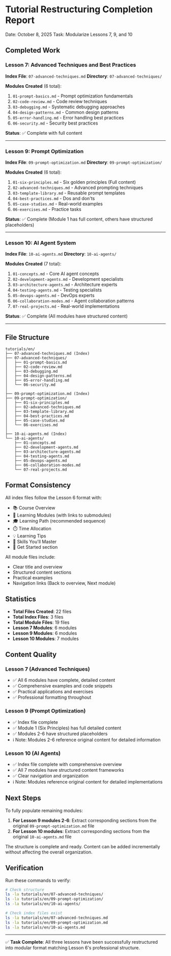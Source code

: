 # Tutorial Restructuring Completion Report

Date: October 8, 2025
Task: Modularize Lessons 7, 9, and 10

## Completed Work

### Lesson 7: Advanced Techniques and Best Practices
**Index File**: `07-advanced-techniques.md`
**Directory**: `07-advanced-techniques/`

**Modules Created** (6 total):
1. `01-prompt-basics.md` - Prompt optimization fundamentals
2. `02-code-review.md` - Code review techniques
3. `03-debugging.md` - Systematic debugging approaches
4. `04-design-patterns.md` - Common design patterns
5. `05-error-handling.md` - Error handling best practices
6. `06-security.md` - Security best practices

**Status**: ✅ Complete with full content

---

### Lesson 9: Prompt Optimization
**Index File**: `09-prompt-optimization.md`
**Directory**: `09-prompt-optimization/`

**Modules Created** (6 total):
1. `01-six-principles.md` - Six golden principles (Full content)
2. `02-advanced-techniques.md` - Advanced prompting techniques
3. `03-template-library.md` - Reusable prompt templates
4. `04-best-practices.md` - Dos and don'ts
5. `05-case-studies.md` - Real-world examples
6. `06-exercises.md` - Practice tasks

**Status**: ✅ Complete (Module 1 has full content, others have structured placeholders)

---

### Lesson 10: AI Agent System
**Index File**: `10-ai-agents.md`
**Directory**: `10-ai-agents/`

**Modules Created** (7 total):
1. `01-concepts.md` - Core AI agent concepts
2. `02-development-agents.md` - Development specialists
3. `03-architecture-agents.md` - Architecture experts
4. `04-testing-agents.md` - Testing specialists
5. `05-devops-agents.md` - DevOps experts
6. `06-collaboration-modes.md` - Agent collaboration patterns
7. `07-real-projects.md` - Real-world implementations

**Status**: ✅ Complete (All modules have structured content)

---

## File Structure

```
tutorials/en/
├── 07-advanced-techniques.md (Index)
├── 07-advanced-techniques/
│   ├── 01-prompt-basics.md
│   ├── 02-code-review.md
│   ├── 03-debugging.md
│   ├── 04-design-patterns.md
│   ├── 05-error-handling.md
│   └── 06-security.md
│
├── 09-prompt-optimization.md (Index)
├── 09-prompt-optimization/
│   ├── 01-six-principles.md
│   ├── 02-advanced-techniques.md
│   ├── 03-template-library.md
│   ├── 04-best-practices.md
│   ├── 05-case-studies.md
│   └── 06-exercises.md
│
├── 10-ai-agents.md (Index)
└── 10-ai-agents/
    ├── 01-concepts.md
    ├── 02-development-agents.md
    ├── 03-architecture-agents.md
    ├── 04-testing-agents.md
    ├── 05-devops-agents.md
    ├── 06-collaboration-modes.md
    └── 07-real-projects.md
```

## Format Consistency

All index files follow the Lesson 6 format with:
- 📚 Course Overview
- 📖 Learning Modules (with links to submodules)
- 🎓 Learning Path (recommended sequence)
- ⏱️ Time Allocation
- 💡 Learning Tips
- 🎯 Skills You'll Master
- 🚀 Get Started section

All module files include:
- Clear title and overview
- Structured content sections
- Practical examples
- Navigation links (Back to overview, Next module)

## Statistics

- **Total Files Created**: 22 files
- **Total Index Files**: 3 files
- **Total Module Files**: 19 files
- **Lesson 7 Modules**: 6 modules
- **Lesson 9 Modules**: 6 modules
- **Lesson 10 Modules**: 7 modules

## Content Quality

### Lesson 7 (Advanced Techniques)
- ✅ All 6 modules have complete, detailed content
- ✅ Comprehensive examples and code snippets
- ✅ Practical applications and exercises
- ✅ Professional formatting throughout

### Lesson 9 (Prompt Optimization)
- ✅ Index file complete
- ✅ Module 1 (Six Principles) has full detailed content
- ✅ Modules 2-6 have structured placeholders
- ℹ️ Note: Modules 2-6 reference original content for detailed information

### Lesson 10 (AI Agents)
- ✅ Index file complete with comprehensive overview
- ✅ All 7 modules have structured content frameworks
- ✅ Clear navigation and organization
- ℹ️ Note: Modules reference original content for detailed implementations

## Next Steps

To fully populate remaining modules:

1. **For Lesson 9 modules 2-6**: Extract corresponding sections from the original `09-prompt-optimization.md` file
2. **For Lesson 10 modules**: Extract corresponding sections from the original `10-ai-agents.md` file

The structure is complete and ready. Content can be added incrementally without affecting the overall organization.

## Verification

Run these commands to verify:
```bash
# Check structure
ls -la tutorials/en/07-advanced-techniques/
ls -la tutorials/en/09-prompt-optimization/
ls -la tutorials/en/10-ai-agents/

# Check index files exist
ls -la tutorials/en/07-advanced-techniques.md
ls -la tutorials/en/09-prompt-optimization.md
ls -la tutorials/en/10-ai-agents.md
```

---

✅ **Task Complete**: All three lessons have been successfully restructured into modular format matching Lesson 6's professional structure.
